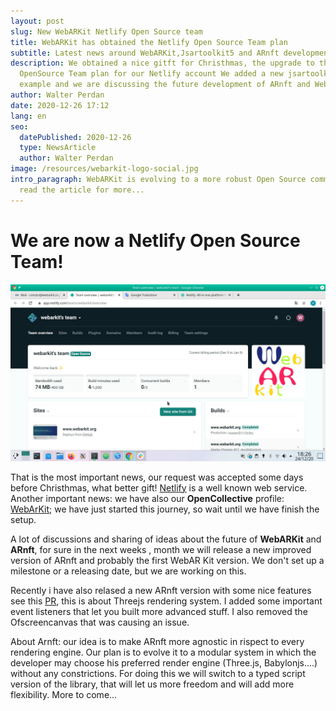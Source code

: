 ```yaml
---
layout: post
slug: New WebARKit Netlify Open Source team
title: WebARKit has obtained the Netlify Open Source Team plan
subtitle: Latest news around WebARKit,Jsartoolkit5 and ARnft development
description: We obtained a nice gitft for Christhmas, the upgrade to the
  OpenSource Team plan for our Netlify account We added a new jsartoolkit5
  example and we are discussing the future development of ARnft and WebARKit.
author: Walter Perdan
date: 2020-12-26 17:12
lang: en
seo:
  datePublished: 2020-12-26
  type: NewsArticle
  author: Walter Perdan
image: /resources/webarkit-logo-social.jpg
intro_paragraph: WebARKit is evolving to a more robust Open Source community,
  read the article for more...
---
```

# We are now a Netlify Open Source Team!

![Webarkit Netlify Open Source Team](/assets/images/uploads/webar_kit_netlify_open_source_team.jpg "Screenshot fo the board for the WebARKit Netlify Open Source Team.")

That is the most important news, our request was accepted some days before Christhmas, what better gift! [Netlify](https://www.netlify.com/) is a well known web service. Another important news: we have also our **OpenCollective** profile: [WebArKit](https://opencollective.com/webarkit); we have just started this journey, so wait until we have finish the setup.

A lot of discussions and sharing of ideas about the future of **WebARKit** and **ARnft**, for sure in the next weeks , month we will release a new improved version of ARnft and probably the first WebAR Kit version. We don't set up a milestone or a releasing date, but we are working on this. 

Recently i have also relased a new ARnft version with some nice features see this [PR](https://github.com/webarkit/ARnft/pull/154), this is about Threejs rendering system. I added some important event listeners that let you built more advanced stuff. I also removed the Ofscreencanvas that was causing an issue. 

About Arnft: our idea is to make ARnft more agnostic in rispect to every rendering engine. Our plan is to evolve it to a modular system in which the developer may choose his preferred render engine (Three.js, Babylonjs....) without any constrictions. For doing this we will switch to a typed script version of the library, that will let us more freedom and will add more flexibility. More to come...